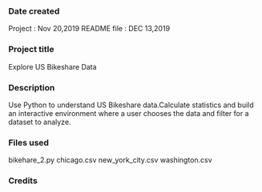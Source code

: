 ### Date created
Project : Nov 20,2019
README file : DEC 13,2019


### Project title
Explore US Bikeshare Data

### Description
Use Python to understand US Bikeshare data.Calculate statistics 
and build an interactive environment where a user chooses the 
data and filter for a dataset to analyze.

### Files used
bikehare_2.py
chicago.csv
new_york_city.csv
washington.csv

### Credits

